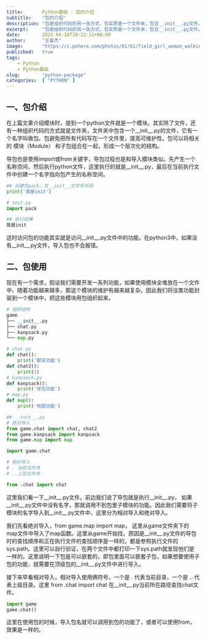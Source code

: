 ```yaml
---
title:       Python基础 - 包的介绍
subtitle:    "包的介绍"
description: "包是组织代码的另一张方式，包实质是一个文件夹，包含__init__.py文件。包可以包含子包、模块。包提升了代码的可维护性，在使用包是同样使用import进行导入，包导入支持相对导入和绝对导入两种方式。"
excerpt:     "包是组织代码的另一张方式，包实质是一个文件夹，包含__init__.py文件。包可以包含子包、模块。包提升了代码的可维护性，在使用包是同样使用import进行导入，包导入支持相对导入和绝对导入两种方式。"
date:        2025-04-18T10:22:11+08:00
author:      "王富杰"
image:       "https://c.pxhere.com/photos/81/62/field_girl_woman_walking_grass-21058.jpg!d"
published:   true
tags:
    - Python
    - Python基础
slug:        "python-package"
categories:  [ "PYTHON" ]
---
```


## 一、包介绍
在上篇文章介绍模块时，提到一个python文件就是一个模块。其实除了文件，还有一种组织代码的方式就是文件夹，文件夹中包含一个__init__.py的文件，它有一个名字叫做包。包避免把所有代码写在一个文件里，提高可维护性。包可以将相关的 模块（Module） 和子包组合在一起，形成一个层次化的结构。

导包也是使用import或from关键字，导包过程也是和导入模块类似。先产生一个名称空间，然后执行python文件，这里执行的就是__init__.py，最后在当前执行文件中创建一个名字指向包产生的名称空间。
```python
## 创建包pack，在__init__文件写代码
print('我是init')

# test.py
import pack

## 执行结果
我是init
```
这时访问包的功能其实就是访问__init__.py文件中的功能。在python3中，如果没有__init__.py文件，导入包也不会报错。

## 二、包使用
现在有一个需求，假设我们需要开发一系列功能，如果使用模块全堆放在一个文件中，随着功能越来越多，那这个模块的维护有越来越复杂。因此我们将没类功能封装到一个模块中，把这些模块用包组织起来。
```python
# 组织结构
game
├── __init__.py
├── chat.py
├── kanpsack.py
└── map.py

# chat.py
def chat():
    print('聊天功能')
def chat2():
    print(1)
# kanpsack.py
def kanpsack():
    print('背包功能')
# map.py
def map():
    print('地图功能')

## __init__.py
# 绝对导入
from game.chat import chat, chat2
from game.kanpsack import kanpsack
from game.map import map

import game.chat

# 相对导入
# . 当前文件夹
# ..上层文件夹

from .chat import chat
```
这里我们看一下__init__.py文件。前边我们说了导包就是执行__init__.py， 如果__init__.py文件中没有名字，那就调用不到包里子模块的功能。因此我们需要将子模块的名字导入到__init__.py文件中，这里分为相对导入和绝对导入。

我们先看绝对导入，from game.map import map， 这里从game文件夹下的map文件中导入了map函数。这里从game开始找，原因是__init__.py文件的导包时的查找顺序和正在执行文件的查找顺序是一样的，都是参照执行文件的sys.path。这里可以自行验证，在两个文件中都打印一下sys.path就发现他们是一样的。这里说明一下包是可以嵌套的，即包里面可以嵌套子包，如果想要使用子包的功能，就需要在顶级包的__init__.py文件中进行导入。

接下来早看相对导入，相对导入使用俩符号，一个是 . 代表当前目录，一个是 .. 代表上级目录。这里 from .chat import chat 在__init__.py当前所在路径查找chat文件。
```python
import game
game.chat()
```
这里在使用包的时候，导入包名就可以调用到包的功能了，或者可以使用from，效果是一样的。